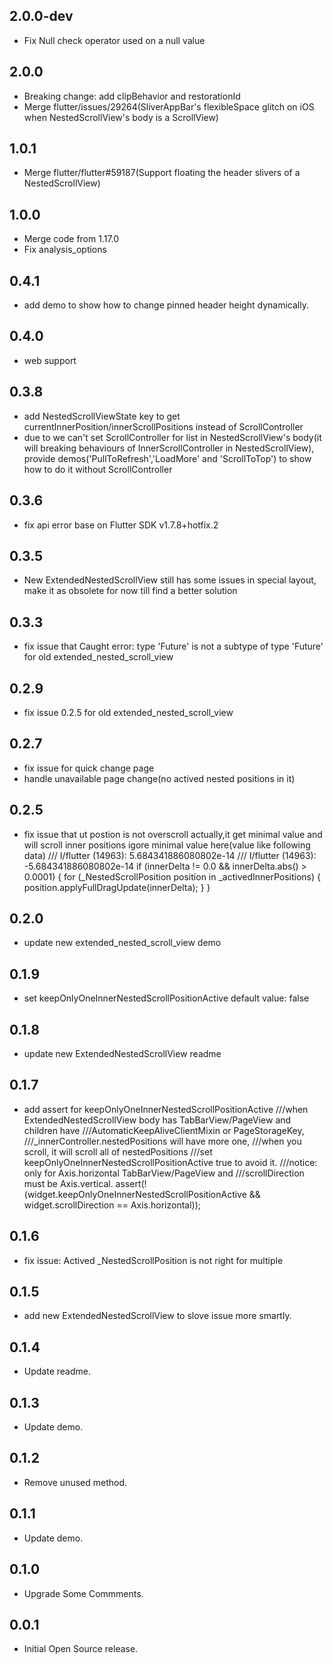 ## 2.0.0-dev

* Fix Null check operator used on a null value
## 2.0.0

* Breaking change: add clipBehavior and restorationId
* Merge flutter/issues/29264(SliverAppBar's flexibleSpace glitch on iOS when NestedScrollView's body is a ScrollView)

## 1.0.1

* Merge flutter/flutter#59187(Support floating the header slivers of a NestedScrollView)

## 1.0.0

* Merge code from 1.17.0
* Fix analysis_options

## 0.4.1

* add demo to show how to change pinned header height dynamically.

## 0.4.0

* web support

## 0.3.8

* add NestedScrollViewState key to get currentInnerPosition/innerScrollPositions instead of ScrollController
* due to we can't set ScrollController for list in NestedScrollView's body(it will breaking behaviours of InnerScrollController in NestedScrollView), provide demos('PullToRefresh','LoadMore' and 'ScrollToTop') to show how to do it without ScrollController

## 0.3.6

* fix api error base on Flutter SDK v1.7.8+hotfix.2

## 0.3.5

* New ExtendedNestedScrollView still has some issues in special layout, make it as obsolete for now till find a better solution

## 0.3.3

* fix issue that Caught error: type 'Future<void>' is not a subtype of type 'Future<Null>'
 for old extended_nested_scroll_view

## 0.2.9

* fix issue 0.2.5 for old extended_nested_scroll_view

## 0.2.7

* fix issue for quick change page
* handle unavailable page change(no actived nested positions in it)

## 0.2.5

* fix issue that ut postion is not overscroll actually,it get minimal value
  and will scroll inner positions
  igore  minimal value here(value like following data)
  /// I/flutter (14963): 5.684341886080802e-14
  /// I/flutter (14963): -5.684341886080802e-14
  if (innerDelta != 0.0 && innerDelta.abs() > 0.0001) {
  for (_NestedScrollPosition position in _activedInnerPositions) {
        position.applyFullDragUpdate(innerDelta);
     }
   }

## 0.2.0

* update new extended_nested_scroll_view demo

## 0.1.9

* set keepOnlyOneInnerNestedScrollPositionActive default value: false

## 0.1.8

* update new ExtendedNestedScrollView readme

## 0.1.7

* add assert for keepOnlyOneInnerNestedScrollPositionActive
    ///when ExtendedNestedScrollView body has TabBarView/PageView and children have
    ///AutomaticKeepAliveClientMixin or PageStorageKey,
    ///_innerController.nestedPositions will have more one,
    ///when you scroll, it will scroll all of nestedPositions
    ///set keepOnlyOneInnerNestedScrollPositionActive true to avoid it.
    ///notice: only for Axis.horizontal TabBarView/PageView and
    ///scrollDirection must be Axis.vertical.
assert(!(widget.keepOnlyOneInnerNestedScrollPositionActive && widget.scrollDirection == Axis.horizontal));

## 0.1.6

* fix issue: Actived _NestedScrollPosition is not right for multiple

## 0.1.5

* add new ExtendedNestedScrollView to slove issue more smartly.

## 0.1.4

* Update readme.

## 0.1.3

* Update demo.

## 0.1.2

* Remove unused method.

## 0.1.1

* Update demo.

## 0.1.0

* Upgrade Some Commments.

## 0.0.1

* Initial Open Source release.

